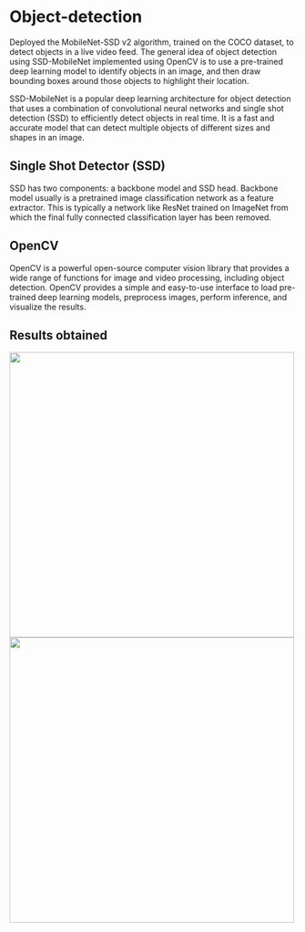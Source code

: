 # Object-detection

Deployed the MobileNet-SSD v2 algorithm, trained on the COCO dataset, to detect objects in a live video feed.
The general idea of object detection using SSD-MobileNet implemented using OpenCV is to use a pre-trained deep learning model to identify objects in an image, and then draw bounding boxes around those objects to highlight their location.

SSD-MobileNet is a popular deep learning architecture for object detection that uses a combination of convolutional neural networks and single shot detection (SSD) to efficiently detect objects in real time. It is a fast and accurate model that can detect multiple objects of different sizes and shapes in an image.

## Single Shot Detector (SSD)
SSD has two components: a backbone model and SSD head. Backbone model usually is a pretrained image classification network as a feature extractor. This is typically a network like ResNet trained on ImageNet from which the final fully connected classification layer has been removed.

## OpenCV

OpenCV is a powerful open-source computer vision library that provides a wide range of functions for image and video processing, including object detection. OpenCV provides a simple and easy-to-use interface to load pre-trained deep learning models, preprocess images, perform inference, and visualize the results.

## Results obtained
<img src="https://github.com/Akshatha122/Object_Detection-MobileNet/blob/master/Object_detection_output/Car_detection_image.jpg" width="500"/>
<img src="https://github.com/Akshatha122/Object_Detection-MobileNet/blob/master/Object_detection_output/Pedestrian_image_result.jpg" width = "500"/>
